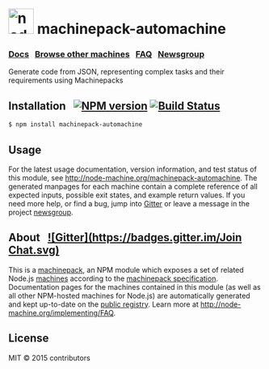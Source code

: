 
<h1>
  <a href="http://node-machine.org" title="Node-Machine public registry"><img alt="node-machine logo" title="Node-Machine Project" src="http://node-machine.org/images/machine-anthropomorph-for-white-bg.png" width="50" /></a>
  machinepack-automachine
</h1>

### [Docs](http://node-machine.org/machinepack-automachine) &nbsp; [Browse other machines](http://node-machine.org/machinepacks) &nbsp;  [FAQ](http://node-machine.org/implementing/FAQ)  &nbsp;  [Newsgroup](https://groups.google.com/forum/?hl=en#!forum/node-machine)

Generate code from JSON, representing complex tasks and their requirements using Machinepacks


## Installation &nbsp; [![NPM version](https://badge.fury.io/js/machinepack-automachine.svg)](http://badge.fury.io/js/machinepack-automachine) [![Build Status](https://travis-ci.org/mikermcneil/machinepack-automachine.png?branch=master)](https://travis-ci.org/mikermcneil/machinepack-automachine)

```sh
$ npm install machinepack-automachine
```

## Usage

For the latest usage documentation, version information, and test status of this module, see <a href="http://node-machine.org/machinepack-automachine" title="Generate code from JSON, representing complex tasks and their requirements using Machinepacks (for node.js)">http://node-machine.org/machinepack-automachine</a>.  The generated manpages for each machine contain a complete reference of all expected inputs, possible exit states, and example return values.  If you need more help, or find a bug, jump into [Gitter](https://gitter.im/node-machine/general) or leave a message in the project [newsgroup](https://groups.google.com/forum/?hl=en#!forum/node-machine).

## About  &nbsp; [![Gitter](https://badges.gitter.im/Join Chat.svg)](https://gitter.im/node-machine/general?utm_source=badge&utm_medium=badge&utm_campaign=pr-badge&utm_content=badge)

This is a [machinepack](http://node-machine.org/machinepacks), an NPM module which exposes a set of related Node.js [machines](http://node-machine.org/spec/machine) according to the [machinepack specification](http://node-machine.org/spec/machinepack).
Documentation pages for the machines contained in this module (as well as all other NPM-hosted machines for Node.js) are automatically generated and kept up-to-date on the <a href="http://node-machine.org" title="Public machine registry for Node.js">public registry</a>.
Learn more at <a href="http://node-machine.org/implementing/FAQ" title="Machine Project FAQ (for implementors)">http://node-machine.org/implementing/FAQ</a>.

## License

MIT &copy; 2015 contributors

